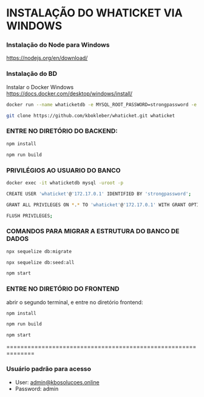 # INSTALAÇÃO DO WHATICKET VIA WINDOWS

### Instalação do Node para Windows

https://nodejs.org/en/download/

### Instalação do BD

Instalar o Docker Windows https://docs.docker.com/desktop/windows/install/

```bash
docker run --name whaticketdb -e MYSQL_ROOT_PASSWORD=strongpassword -e MYSQL_DATABASE=whaticket -e MYSQL_USER=whaticket -e MYSQL_PASSWORD=whaticket --restart always -p 3306:3306 -d mariadb:latest --character-set-server=utf8mb4 --collation-server=utf8mb4_bin
```

```bash
git clone https://github.com/kbokleber/whaticket.git whaticket
```

### ENTRE NO DIRETÓRIO DO BACKEND:

```bash
npm install
```
```bash
npm run build
```

### PRIVILÉGIOS AO USUARIO DO BANCO
```bash
docker exec -it whaticketdb mysql -uroot -p
```	
```bash
CREATE USER 'whaticket'@'172.17.0.1' IDENTIFIED BY 'strongpassword';
```
```bash
GRANT ALL PRIVILEGES ON *.* TO 'whaticket'@'172.17.0.1' WITH GRANT OPTION;
```
```bash
FLUSH PRIVILEGES;
```

### COMANDOS PARA MIGRAR A ESTRUTURA DO BANCO DE DADOS
```bash
npx sequelize db:migrate
```
```bash
npx sequelize db:seed:all
```
```bash
npm start
```

### ENTRE NO DIRETÓRIO DO FRONTEND

abrir o segundo terminal, e entre no diretório frontend:
```bash
npm install
```
```bash
npm run build
```
```bash
npm start
```

==============================================================

### Usuário padrão para acesso

* User: admin@kbosolucoes.online  
* Password: admin